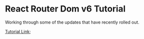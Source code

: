 # React Router Dom v6 Tutorial
Working through some of the updates that have recently rolled out.

[Tutorial Link](https://github.com/remix-run/react-router/blob/main/docs/getting-started/tutorial.md);